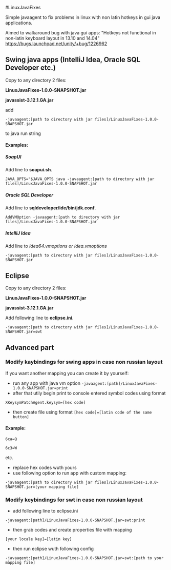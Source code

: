 #LinuxJavaFixes

Simple javaagent to fix problems in linux with non latin hotkeys in gui java applications.

Aimed to walkaround bug  with java gui apps: "Hotkeys not functional in non-latin keyboard layout in 13.10 and 14.04" https://bugs.launchpad.net/unity/+bug/1226962

## Swing java apps (IntelliJ Idea, Oracle SQL Developer etc.)

Copy to any directory 2 files:

**LinuxJavaFixes-1.0.0-SNAPSHOT.jar**

**javassist-3.12.1.GA.jar**

add 

`-javaagent:[path to directory with jar files]/LinuxJavaFixes-1.0.0-SNAPSHOT.jar`

to java run string

#### Examples:

##### SoapUI

Add line to **soapui.sh**.

`JAVA_OPTS="$JAVA_OPTS java -javaagent:[path to directory with jar files]/LinuxJavaFixes-1.0.0-SNAPSHOT.jar`

##### Oracle SQL Developer

Add line to **sqldeveloper/ide/bin/jdk.conf**.

`AddVMOption -javaagent:[path to directory with jar files]/LinuxJavaFixes-1.0.0-SNAPSHOT.jar`

##### IntelliJ Idea

Add line to **idea64.vmoptions* or *idea.vmoptions**

`-javaagent:[path to directory with jar files]/LinuxJavaFixes-1.0.0-SNAPSHOT.jar`

## Eclipse

Copy to any directory 2 files:

**LinuxJavaFixes-1.0.0-SNAPSHOT.jar**

**javassist-3.12.1.GA.jar**

Add following line to **eclipse.ini**.

`-javaagent:[path to directory with jar files]/LinuxJavaFixes-1.0.0-SNAPSHOT.jar=swt`

## Advanced part

### Modify kaybindings for swing apps in case non russian layout
 
If you want another mapping you can create it by yourself:

  - run any app with java vm option `-javaagent:[path]/LinuxJavaFixes-1.0.0-SNAPSHOT.jar=print`
  - after that utily begin print to console entered symbol codes using format

`XKeysymPatchAgent.keysym=[hex code]`

  - then create file using format `[hex code]=[latin code of the same button]`

#### Example:

```
6ca=Q

6c3=W
```
etc.

  - replace hex codes wuth yours
  - use following option to run app with custom mapping:

`-javaagent:[path to directory with jar files]/LinuxJavaFixes-1.0.0-SNAPSHOT.jar=[your mapping file]`

### Modify keybindings for swt in case non russian layout

  - add following line to eclipse.ini 

`-javaagent:[path]/LinuxJavaFixes-1.0.0-SNAPSHOT.jar=swt:print`

  - then grab codes and create properties file with mapping

`[your locale key]=[latin key]`

  - then run eclipse wuth following config

`-javaagent:[path]/LinuxJavaFixes-1.0.0-SNAPSHOT.jar=swt:[path to your mapping file]`
